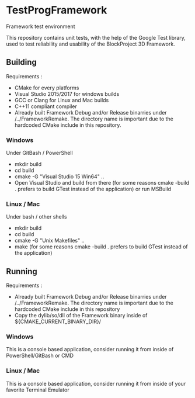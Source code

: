 # TestProgFramework
Framework test environment

This repository contains unit tests, with the help of the Google Test library, used to test reliability and usability of the BlockProject 3D Framework.

## Building
Requirements :
  - CMake for every platforms
  - Visual Studio 2015/2017 for windows builds
  - GCC or Clang for Linux and Mac builds
  - C++11 compliant compiler
  - Already built Framework Debug and/or Release binarries under <this repository folder>/../FrameworkRemake.
	The directory name is important due to the hardcoded CMake include in this repository.

### Windows
Under GitBash / PowerShell
  - mkdir build
  - cd build
  - cmake -G "Visual Studio 15 Win64" ..
  - Open Visual Studio and build from there (for some reasons cmake -build . prefers to build GTest instead of the application) or run MSBuild

### Linux / Mac
Under bash / other shells
  - mkdir build
  - cd build
  - cmake -G "Unix Makefiles" ..
  - make (for some reasons cmake -build . prefers to build GTest instead of the application)

## Running
Requirements :
  - Already built Framework Debug and/or Release binarries under <this repository folder>/../FrameworkRemake.
	The directory name is important due to the hardcoded CMake include in this repository
  - Copy the dylib/so/dll of the Framework binary inside of ${CMAKE_CURRENT_BINARY_DIR}/<target type either Debug or Release>

### Windows
  This is a console based application, consider running it from inside of PowerShell/GitBash or CMD

### Linux / Mac
  This is a console based application, consider running it from inside of your favorite Terminal Emulator
